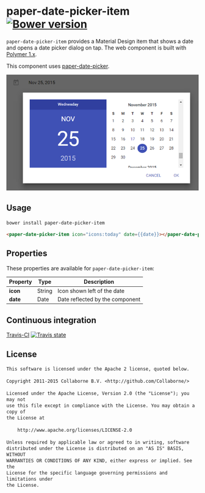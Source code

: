 paper-date-picker-item [![Bower version](https://badge.fury.io/bo/paper-date-picker-item.svg)](http://badge.fury.io/bo/paper-date-picker-item)
=========

`paper-date-picker-item` provides a Material Design item that shows a date and opens a date picker dialog on tap. The web component is built with [Polymer 1.x](https://www.polymer-project.org).

This component uses [paper-date-picker](https://github.com/bendavis78/paper-date-picker).

![Screenshot](/doc/screenshot.png "Screenshot")


## Usage

`bower install paper-date-picker-item`

```html
<paper-date-picker-item icon="icons:today" date={{date}}></paper-date-picker-item>
```


## Properties

These properties are available for `paper-date-picker-item`:

Property   | Type   | Description
---------- | ------ | ----------------------------
**icon**   | String | Icon shown left of the date
**date**   | Date   | Date reflected by the component


## Continuous integration

[Travis-CI](https://travis-ci.org/Collaborne/paper-date-picker-item) [![Travis state](https://travis-ci.org/Collaborne/paper-date-picker-item.svg?branch=master)](https://travis-ci.org/Collaborne/paper-date-picker-item)


## License

    This software is licensed under the Apache 2 license, quoted below.

    Copyright 2011-2015 Collaborne B.V. <http://github.com/Collaborne/>

    Licensed under the Apache License, Version 2.0 (the "License"); you may not
    use this file except in compliance with the License. You may obtain a copy of
    the License at

        http://www.apache.org/licenses/LICENSE-2.0

    Unless required by applicable law or agreed to in writing, software
    distributed under the License is distributed on an "AS IS" BASIS, WITHOUT
    WARRANTIES OR CONDITIONS OF ANY KIND, either express or implied. See the
    License for the specific language governing permissions and limitations under
    the License.
    